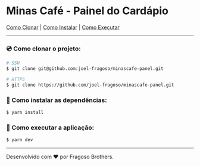 # Minas Café - Painel do Cardápio

[Como Clonar](#️como-clonar-o-projeto) |
[Como Instalar](#️como-instalar-as-dependências) |
[Como Executar](#️como-executar-a-aplicação)

---

### 💿️ Como clonar o projeto:
```bash
# SSH
$ git clone git@github.com:joel-fragoso/minascafe-panel.git

# HTTPS
$ git clone https://github.com/joel-fragoso/minascafe-panel.git
```

### 🎉️ Como instalar as dependências:
```bash
$ yarn install
```

### 🚀️ Como executar a aplicação:
```bash
$ yarn dev
```

---

Desenvolvido com ❤️ por Fragoso Brothers.
